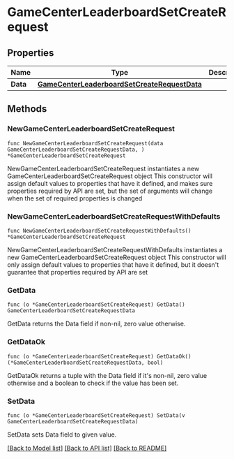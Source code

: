 # GameCenterLeaderboardSetCreateRequest

## Properties

Name | Type | Description | Notes
------------ | ------------- | ------------- | -------------
**Data** | [**GameCenterLeaderboardSetCreateRequestData**](GameCenterLeaderboardSetCreateRequestData.md) |  | 

## Methods

### NewGameCenterLeaderboardSetCreateRequest

`func NewGameCenterLeaderboardSetCreateRequest(data GameCenterLeaderboardSetCreateRequestData, ) *GameCenterLeaderboardSetCreateRequest`

NewGameCenterLeaderboardSetCreateRequest instantiates a new GameCenterLeaderboardSetCreateRequest object
This constructor will assign default values to properties that have it defined,
and makes sure properties required by API are set, but the set of arguments
will change when the set of required properties is changed

### NewGameCenterLeaderboardSetCreateRequestWithDefaults

`func NewGameCenterLeaderboardSetCreateRequestWithDefaults() *GameCenterLeaderboardSetCreateRequest`

NewGameCenterLeaderboardSetCreateRequestWithDefaults instantiates a new GameCenterLeaderboardSetCreateRequest object
This constructor will only assign default values to properties that have it defined,
but it doesn't guarantee that properties required by API are set

### GetData

`func (o *GameCenterLeaderboardSetCreateRequest) GetData() GameCenterLeaderboardSetCreateRequestData`

GetData returns the Data field if non-nil, zero value otherwise.

### GetDataOk

`func (o *GameCenterLeaderboardSetCreateRequest) GetDataOk() (*GameCenterLeaderboardSetCreateRequestData, bool)`

GetDataOk returns a tuple with the Data field if it's non-nil, zero value otherwise
and a boolean to check if the value has been set.

### SetData

`func (o *GameCenterLeaderboardSetCreateRequest) SetData(v GameCenterLeaderboardSetCreateRequestData)`

SetData sets Data field to given value.



[[Back to Model list]](../README.md#documentation-for-models) [[Back to API list]](../README.md#documentation-for-api-endpoints) [[Back to README]](../README.md)


